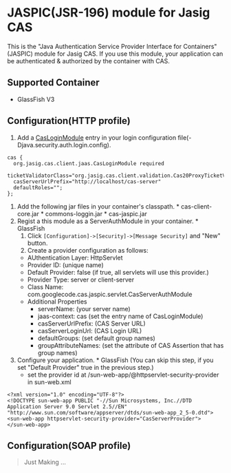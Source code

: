 # JASPIC(JSR-196) module for Jasig CAS #

This is the "Java Authentication Service Provider Interface for Containers"(JASPIC) module for Jasig CAS.
If you use this module, your application can be authenticated & authorized by the container with CAS.

## Supported Container ##
  * GlassFish V3

## Configuration(HTTP profile) ##
  1. Add a [CasLoginModule](https://wiki.jasig.org/display/CASC/JAAS+Integration) entry in your login configuration file(-Djava.security.auth.login.config).
```
cas {  
  org.jasig.cas.client.jaas.CasLoginModule required  
  ticketValidatorClass="org.jasig.cas.client.validation.Cas20ProxyTicketValidator"  
  casServerUrlPrefix="http://localhost/cas-server"  
  defaultRoles="";  
};
```
  1. Add the following jar files in your container's classpath.
    * cas-client-core.jar
    * commons-loggin.jar
    * cas-jaspic.jar
  1. Regist a this module as a ServerAuthModule in your container.
    * GlassFish
      1. Click `[Configuration]->[Security]->[Message Security]` and "New" button.
      1. Create a provider configuration as follows:
        * AUthentication Layer: HttpServlet
        * Provider ID: (unique name)
        * Default Provider: false (if true, all servlets will use this provider.)
        * Provider Type: server or client-server
        * Class Name: com.googlecode.cas.jaspic.servlet.CasServerAuthModule
        * Additional Properties
          * serverName: (your server name)
          * jaas-context: cas (set the entry name of CasLoginModule)
          * casServerUrlPrefix: (CAS Server URL)
          * casServerLoginUrl: (CAS Login URL)
          * defaultGroups: (set default group names)
          * groupAttributeNames: (set the attribute of CAS Assertion that has group names)
  1. Configure your application.
    * GlassFish (You can skip this step, if you set "Default Provider" true in the previous step.)
      * set the provider id at /sun-web-app/@httpservlet-security-provider in sun-web.xml
```
<?xml version="1.0" encoding="UTF-8"?>
<!DOCTYPE sun-web-app PUBLIC "-//Sun Microsystems, Inc.//DTD Application Server 9.0 Servlet 2.5//EN"
"http://www.sun.com/software/appserver/dtds/sun-web-app_2_5-0.dtd">
<sun-web-app httpservlet-security-provider="CasServerProvider">
</sun-web-app>
```

## Configuration(SOAP profile) ##
> Just Making ...